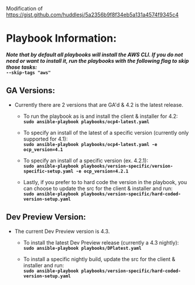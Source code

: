 Modification of https://gist.github.com/huddlesj/5a2356b9f8f34eb5a131a4574f9345c4

# Playbook Information:
***Note that by default all playbooks will install the AWS CLI. If you do not need or want to install it, run the playbooks with the following flag to skip those tasks:***
<br> **`--skip-tags "aws"`** <br>


## GA Versions:
- Currently there are 2 versions that are GA'd & 4.2 is the latest release. 

	- To run the playbook as is and install the client & installer for 4.2:<br>
		**`sudo ansible-playbook playbooks/ocp4-latest.yaml`**

	- To specify an install of the latest of a specific version (currently only supported for 4.1):<br>
	 	**`sudo ansible-playbook playbooks/ocp4-latest.yaml -e ocp_version=4.1`**

	- To specify an install of a specific version (ex. 4.2.1):<br>
		**`sudo ansible-playbook playbooks/version-specific/version-specific-setup.yaml -e ocp_version=4.2.1`**
		
	- Lastly, if you prefer to to hard code the version in the playbook, you can choose to update the src for the client & installer and run:<br>
		**`sudo ansible-playbook playbooks/version-specific/hard-coded-version-setup.yaml`**


## Dev Preview Version:<br>
- The current Dev Preview version is 4.3.

	- To install the latest Dev Preview release (currently a 4.3 nightly):<br>
		**`sudo ansible-playbook playbooks/DPlatest.yaml`**
		
	- To install a specific nightly build, update the src for the client & installer and run:<br>
                **`sudo ansible-playbook playbooks/version-specific/hard-coded-version-setup.yaml`**
